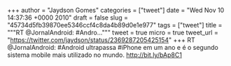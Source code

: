 
+++
author = "Jaydson Gomes"
categories = ["tweet"]
date = "Wed Nov 10 14:37:36 +0000 2010"
draft = false
slug = "45734d5fb39870ee5346ccf4c8da4b89d0e1e977"
tags = ["tweet"]
title = """RT @JornalAndroid: #Andro..."""
tweet = true
micro = true
tweet_url = "https://twitter.com/jaydson/status/2369287205425154"
+++
RT @JornalAndroid: #Android ultrapassa #iPhone em um ano e é o segundo sistema mobile mais utilizado no mundo. http://bit.ly/bAp8C1
